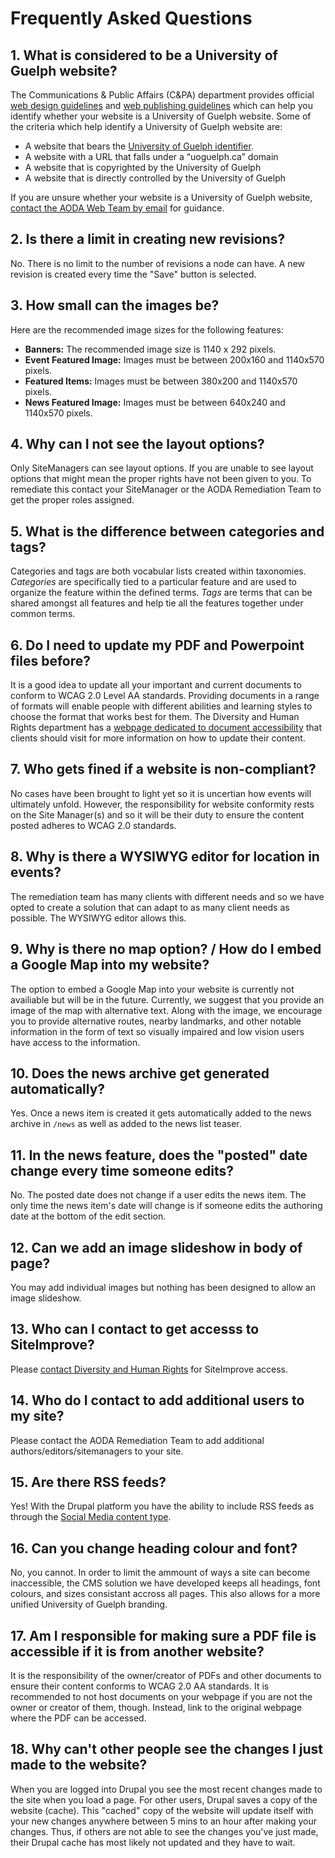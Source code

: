 # Frequently Asked Questions
## 1. What is considered to be a University of Guelph website?

The Communications & Public Affairs (C&PA) department provides official [web design guidelines](http://www.uoguelph.ca/web/styleguide/) and [web publishing guidelines](http://www.uoguelph.ca/web/publishing/) which can help you identify whether your website is a University of Guelph website. Some of the criteria which help identify a University of Guelph website are:

* A website that bears the [University of Guelph identifier](http://www.uoguelph.ca/web/styleguide/#identifier).
* A website with a URL that falls under a “uoguelph.ca” domain
* A website that is copyrighted by the University of Guelph
* A website that is directly controlled by the University of Guelph

If you are unsure whether your website is a University of Guelph website, [contact the AODA Web Team by email](aodaweb@uoguelph.ca) for guidance.

## 2. Is there a limit in creating new revisions?

No. There is no limit to the number of revisions a node can have. A new revision is created every time the "Save" button is selected.

## 3. How small can the images be?

Here are the recommended image sizes for the following features:

+ **Banners:** The recommended image size is 1140 x 292 pixels.
+ **Event Featured Image:** Images must be between 200x160 and 1140x570 pixels.
+ **Featured Items:** Images must be between 380x200 and 1140x570 pixels.
+ **News Featured Image:** Images must be between 640x240 and 1140x570 pixels.

## 4. Why can I not see the layout options?

Only SiteManagers can see layout options. If you are unable to see layout options that might mean the proper rights have not been given to you. To remediate this contact your SiteManager or the AODA Remediation Team to get the proper roles assigned.

## 5. What is the difference between categories and tags?

Categories and tags are both vocabular lists created within taxonomies. *Categories* are specifically tied to a particular feature and are used to organize the feature within the defined terms. *Tags* are terms that can be shared amongst all features and help tie all the features together under common terms.

## 6. Do I need to update my PDF and Powerpoint files before?

It is a good idea to update all your important and current documents to conform to WCAG 2.0 Level AA standards. Providing documents in a range of formats will enable people with different abilities and learning styles to choose the format that works best for them. The Diversity and Human Rights department has a [webpage dedicated to document accessibility](https://www.uoguelph.ca/diversity-human-rights/accessibility/information-and-communication-document-accessibility) that clients should visit for more information on how to update their content.

## 7. Who gets fined if a website is non-compliant?

No cases have been brought to light yet so it is uncertian how events will ultimately unfold. However, the responsibility for website conformity rests on the Site Manager(s) and so it will be their duty to ensure the  content posted adheres to WCAG 2.0 standards.

## 8. Why is there a WYSIWYG editor for location in events?

The remediation team has many clients with different needs and so we have opted to create a solution that can adapt to as many client needs as possible. The WYSIWYG editor allows this.

## 9. Why is there no map option? / How do I embed a Google Map into my website?

The option to embed a Google Map into your website is currently not availiable but will be in the future. Currently, we suggest that you provide an image of the map with alternative text. Along with the image, we encourage you to provide alternative routes, nearby landmarks, and other notable information in the form of text so visually impaired and low vision users have access to the information.

## 10. Does the news archive get generated automatically?

Yes. Once a news item is created it gets automatically added to the news archive in `/news` as well as added to the news list teaser.

## 11. In the news feature, does the "posted" date change every time someone edits?

No. The posted date does not change if a user edits the news item. The only time the news item's date will change is if someone edits the authoring date at the bottom of the edit section.

## 12. Can we add an image slideshow in body of page?

You may add individual images but nothing has been designed to allow an image slideshow.

## 13. Who can I contact to get accesss to SiteImprove?

Please [contact Diversity and Human Rights](https://www.uoguelph.ca/diversity-human-rights/accessibility/) for SiteImprove access. 

## 14. Who do I contact to add additional users to my site?

Please contact the AODA Remediation Team to add additional authors/editors/sitemanagers to your site.

## 15. Are there RSS feeds?

Yes! With the Drupal platform you have the ability to include RSS feeds as through the [Social Media content type](features/howto-socialmedia.md).

## 16. Can you change heading colour and font?

No, you cannot. In order to limit the ammount of ways a site can become inaccessible, the CMS solution we have developed keeps all headings, font colours, and sizes consistant accross all pages. This also allows for a more unified University of Guelph branding.

## 17. Am I responsible for making sure a PDF file is accessible if it is from another website?

It is the responsibility of the owner/creator of PDFs and other documents to ensure their content conforms to WCAG 2.0 AA standards. It is recommended to not host documents on your webpage if you are not the owner or creator of them, though. Instead, link to the original webpage where the PDF can be accessed.

## 18. Why can't other people see the changes I just made to the website?

When you are logged into Drupal you see the most recent changes made to the site when you load a page. For other users, Drupal saves a copy of the website (cache). This "cached" copy of the website will update itself with your new changes anywhere between 5 mins to an hour after making your changes. Thus, if others are not able to see the changes you've just made, their Drupal cache has most likely not updated and they have to wait.
